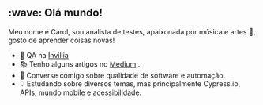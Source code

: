 <!--
**CarolCiola/carolciola** is a ✨ _special_ ✨ repository because its `README.md` (this file) appears on your GitHub profile.
https://github.com/hideraldus13/github-emoji
https://gist.github.com/rxaviers/7360908
-->

<h2> :wave: Olá mundo!</h2>

<!--<p align="left"> <img src="https://komarev.com/ghpvc/?username=cciola&label=Profile%20views&color=0e75b6&style=flat" alt="carolciola" /> </p> -->

Meu nome é Carol, sou analista de testes, apaixonada por música e artes :musical_note:, gosto de aprender coisas novas!

* :rocket: QA na <a href="https://invillia.com/global-growth-framework/">Invillia</a></br>
* :books: Tenho alguns artigos no <a href="https://carolciola.medium.com/">Medium</a>...</br>
* :speech_balloon: Converse comigo sobre qualidade de software e automação.</br>
* :bulb: Estudando sobre diversos temas, mas principalmente Cypress.io, APIs, mundo mobile e acessibilidade.</br>



